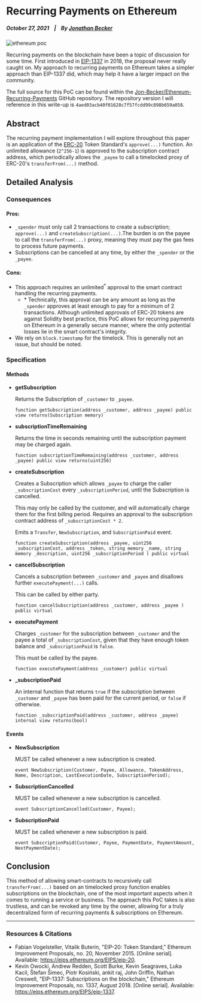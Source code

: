 # Recurring Payments on Ethereum

##### October 27, 2021&nbsp;&nbsp;&nbsp;&nbsp;|&nbsp;&nbsp;&nbsp;&nbsp;By [Jonathan Becker](https://jbecker.dev)

![ethereum poc](https://raw.githubusercontent.com/Jon-Becker/research/main/papers/ethereum-recurring-payments/preview.png?fw)

Recurring payments on the blockchain have been a topic of discussion for some time. First introduced in [EIP-1337](https://eips.ethereum.org/EIPS/eip-1337) in 2018, the proposal never really caught on. My approach to recurring payments on Ethereum takes a simpler approach than EIP-1337 did, which may help it have a larger impact on the community.

The full source for this PoC can be found within the [Jon-Becker/Ethereum-Recurring-Payments](https://github.com/Jon-Becker/ethereum-recurring-payments/tree/4aed03acb40f01628c7f57fcdd99c898b659a058) GitHub repository. The repository version I will reference in this write-up is `4aed03acb40f01628c7f57fcdd99c898b659a058`.

## Abstract

The recurring payment implementation I will explore throughout this paper is an application of the [ERC-20](https://eips.ethereum.org/EIPS/eip-20) Token Standard's `approve(...)` function. An unlimited allowance (`2^256-1`) is approved to the subscription contract address, which periodically allows the `_payee` to call a timelocked proxy of ERC-20's `transferFrom(...)` method.

## Detailed Analysis

### Consequences

#### Pros:

-   `_spender` must only call 2 transactions to create a subscription; `approve(...)` and `createSubscription(...)`.The burden is on the payee to call the `transferFrom(...)` proxy, meaning they must pay the gas fees to process future payments.
-   Subscriptions can be cancelled at any time, by either the `_spender` or the `_payee`.

#### Cons:

-   This approach requires an unlimited<sup>\*</sup> approval to the smart contract handling the recurring payments.
    -   \* Technically, this approval can be any amount as long as the `_spender` approves at least enough to pay for a minimum of 2 transactions. Although unlimited approvals of ERC-20 tokens are against Solidity best practice, this PoC allows for recurring payments on Ethereum in a generally secure manner, where the only potential losses lie in the smart contract's integrity.
-   We rely on `block.timestamp` for the timelock. This is generally not an issue, but should be noted.

### Specification

#### Methods

-   **getSubscription**

    Returns the Subscription of `_customer` to `_payee`.

    ```
    function getSubscription(address _customer, address _payee) public view returns(Subscription memory)
    ```

-   **subscriptionTimeRemaining**

    Returns the time in seconds remaining until the subscription payment may be charged again.

    ```
    function subscriptionTimeRemaining(address _customer, address _payee) public view returns(uint256)
    ```

-   **createSubscription**

    Creates a Subscription which allows `_payee` to charge the caller `_subscriptionCost` every `_subscriptionPeriod`, until the Subscription is cancelled.

    This may only be called by the customer, and will automatically charge them for the first billing period. Requires an approval to the subscription contract address of `_subscriptionCost * 2`.

    Emits a `Transfer`, `NewSubscription`, and `SubscriptionPaid` event.

    ```
    function createSubscription(address _payee, uint256 _subscriptionCost, address _token, string memory _name, string memory _description, uint256 _subscriptionPeriod ) public virtual
    ```

-   **cancelSubscription**

    Cancels a subscription between `_customer` and `_payee` and disallows further `executePayment(...)` calls.

    This can be called by either party.

    ```
    function cancelSubscription(address _customer, address _payee ) public virtual
    ```

-   **executePayment**

    Charges `_customer` for the subscription between `_customer` and the payee a total of `_subscriptionCost`, given that they have enough token balance and `_subscriptionPaid` is `false`.

    This must be called by the payee.

    ```
    function executePayment(address _customer) public virtual
    ```

-   **\_subscriptionPaid**

    An internal function that returns `true` if the subscription between `_customer` and `_payee` has been paid for the current period, or `false` if otherwise.

    ```
    function _subscriptionPaid(address _customer, address _payee) internal view returns(bool)
    ```

#### Events

-   **NewSubscription**

    MUST be called whenever a new subscription is created.

    ```
    event NewSubscription(Customer, Payee, Allowance, TokenAddress, Name, Description, LastExecutionDate, SubscriptionPeriod);
    ```

-   **SubscriptionCancelled**

    MUST be called whenever a new subscription is cancelled.

    ```
    event SubscriptionCancelled(Customer, Payee);
    ```

-   **SubscriptionPaid**

    MUST be called whenever a new subscription is paid.

    ```
    event SubscriptionPaid(Customer, Payee, PaymentDate, PaymentAmount, NextPaymentDate);
    ```

## Conclusion

This method of allowing smart-contracts to recursively call `transferFrom(...)` based on an timelocked proxy function enables subscriptions on the blockchain, one of the most important aspects when it comes to running a service or business. The approach this PoC takes is also trustless, and can be revoked any time by the owner, allowing for a truly decentralized form of recurring payments & subscriptions on Ethereum.

---

### Resources & Citations

-   Fabian Vogelsteller, Vitalik Buterin, "EIP-20: Token Standard," Ethereum Improvement Proposals, no. 20, November 2015. [Online serial]. Available: https://eips.ethereum.org/EIPS/eip-20.
-   Kevin Owocki, Andrew Redden, Scott Burke, Kevin Seagraves, Luka Kacil, Štefan Šimec, Piotr Kosiński, ankit raj, John Griffin, Nathan Creswell, "EIP-1337: Subscriptions on the blockchain," Ethereum Improvement Proposals, no. 1337, August 2018. [Online serial]. Available: https://eips.ethereum.org/EIPS/eip-1337.
